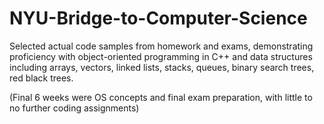 # NYU-Bridge-to-Computer-Science
Selected actual code samples from homework and exams, demonstrating proficiency with object-oriented programming in C++ and data structures including arrays, vectors, linked lists, stacks, queues, binary search trees, red black trees.

(Final 6 weeks were OS concepts and final exam preparation, with little to no further coding assignments)
